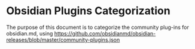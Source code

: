 # Obsidian Plugins Categorization
The purpose of this document is to categorize the community plug-ins for obsidian.md, using https://github.com/obsidianmd/obsidian-releases/blob/master/community-plugins.json
